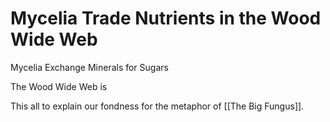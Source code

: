 # Mycelia Trade Nutrients in the Wood Wide Web

Mycelia Exchange Minerals for Sugars

The Wood Wide Web is 

This all to explain our fondness for the metaphor of [[The Big Fungus]].
